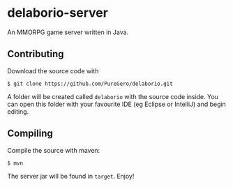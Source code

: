 # delaborio-server

An MMORPG game server written in Java.

## Contributing
Download the source code with

    $ git clone https://github.com/PureGero/delaborio.git

A folder will be created called `delaborio` with the source code inside. You
can open this folder with your favourite IDE (eg Eclipse or IntelliJ) and begin
editing.

## Compiling
Compile the source with maven:

    $ mvn

The server jar will be found in `target`. Enjoy!
